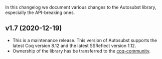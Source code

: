 In this changelog we document various changes to the Autosubst
library, especially the API-breaking ones.

## v1.7 (2020-12-19)

- This is a maintenance release. This version of Autosubst supports the latest
  Coq version 8.12 and the latest SSReflect version 1.12.
- Ownership of the library has be transferred to the
  [coq-community](https://github.com/coq-community/autosubst).
